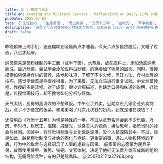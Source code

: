 ```yaml
---
title: 三 | 做菜与从军
title_en: Cooking and Military Service - Reflections on Daily Life and Historical Reading
pubDate: 2025-07-02
tags: ['烹饪技巧', '生活感悟', '历史阅读', '万历十五年', '戚继光', '军事制度', '饮食文化', '外卖经济', '读书笔记']
description: '记录了个人对烹饪技艺的探索与思考，以及阅读《万历十五年》所获得的历史见解，特别是对明代军事制度和戚继光改革深入理解，同时也包含了对当代外卖经济现象的观察。'
draft: false
---
```



昨晚躺床上刷手机，迷迷糊糊到凌晨两点才睡着。今天六点多自然醒后，又睡了过去，八点才起床。


焖面原来是面粉揉制的手工面（或半干面），水蒸后，放在底料上，添加汤底焖煮而成。最近炒菜，尝试学会添加佐料白砂糖，的确增加了味觉的层次。同时，慢慢摸索如何保持食材的营养、质地和味道，了解了不少火候、烹饪方法、食材处理的技巧。感觉学做菜是件很难得事，为了果腹，无法立马进行重复试验。中文炒菜教程，教授的多是流程。对于成菜，很少详细描述，也缺乏口感和味道的说明。好比是，传授绘画技巧，却不教育如何分析与奸商。


天气太热，厨房的高温吹的不想煮饭。中午点了外卖。近期京东几家企业外卖商战，点了不少便宜的饭菜，和弟弟喝了几次几块钱的奶茶。到底是谁在赚钱？！


还没明白《万历十五年》为何是特殊的一年。不过从章节名体会到不少乐趣，万历、申时行、张居正、海瑞、戚继光，以真实人的视角，换位思考，揭示当时的社会与体制。阅读中，有时觉得制度与文化像是泥潭，没个人都深陷其中。不过，越是如此，越是察觉制度与社会的固化与症结。更重要的事，通过人物和环境的矛盾，行为中的取舍与选择昭示了人事的逻辑与因果。
戚家军的志愿军为民兵子弟，故而使用藤甲、狼筅、镋钯。文官体制，决定了他们无法晋升或形成新的组织结构，无需高阶兵种，有的只是鸳鸯阵。
![250702171227268.png](https://media.nanjiang.online/250702171227268_1751447547349.png)